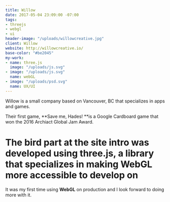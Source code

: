 ```yaml
---
title: Willow
date: 2017-05-04 23:09:00 -07:00
tags:
- threejs
- webgl
- ui
header-image: "/uploads/willowcreative.jpg"
client: Willow
website: http://willowcreative.io/
base-color: "#be2045"
my-work:
- name: three.js
  image: "/uploads/js.svg"
- image: "/uploads/js.svg"
  name: webGL
- image: "/uploads/psd.svg"
  name: UX/UI
---
```


Willow is a small company based on Vancouver, BC that specializes in apps and games.

Their first game, \*\*Save me, Hades! \*\*is a Google Cardboard game that won the 2016 Archiact Global Jam Award.

# The bird part at the site intro was developed using three.js, a library that specializes in making WebGL more accessible to develop on

It was my first time using **WebGL** on production and I look forward to doing more with it.